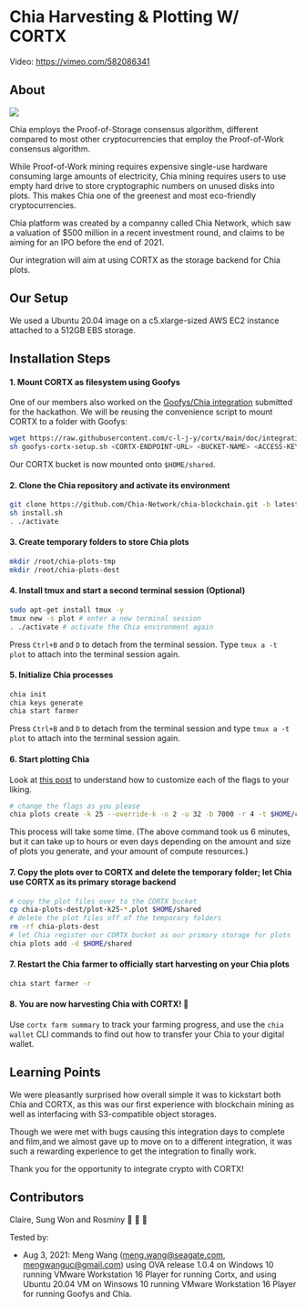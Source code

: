 # Chia Harvesting & Plotting W/ CORTX

Video: https://vimeo.com/582086341

## About

![](chia-logo.png)

Chia employs the Proof-of-Storage consensus algorithm, different compared to most other cryptocurrencies that employ the Proof-of-Work consensus algorithm. 

While Proof-of-Work mining requires expensive single-use hardware consuming large amounts of electricity, Chia mining requires users to use empty hard drive to store cryptographic numbers on unused disks into plots. This makes Chia one of the greenest and most eco-friendly cryptocurrencies. 

Chia platform was created by a companny called Chia Network, which saw a valuation of $500 million in a recent investment round, and claims to be aiming for an IPO before the end of 2021.

Our integration will aim at using CORTX as the storage backend for Chia plots.

## Our Setup

We used a Ubuntu 20.04 image on a c5.xlarge-sized AWS EC2 instance attached to a 512GB EBS storage.

## Installation Steps

#### 1. Mount CORTX as filesystem using Goofys

One of our members also worked on the [Goofys/Chia integration](https://github.com/Seagate/cortx/pull/1140) submitted for the hackathon. We will be reusing the convenience script to mount CORTX to a folder with Goofys:

```sh
wget https://raw.githubusercontent.com/c-l-j-y/cortx/main/doc/integrations/goofys/goofys-cortx-setup.sh
sh goofys-cortx-setup.sh <CORTX-ENDPOINT-URL> <BUCKET-NAME> <ACCESS-KEY-ID> <SECRET-ACCESS-KEY>
```

Our CORTX bucket is now mounted onto `$HOME/shared`.

#### 2. Clone the Chia repository and activate its environment

```sh
git clone https://github.com/Chia-Network/chia-blockchain.git -b latest --recurse-submodules
sh install.sh
. ./activate
```

#### 3. Create temporary folders to store Chia plots

```sh
mkdir /root/chia-plots-tmp
mkdir /root/chia-plots-dest
```

#### 4. Install tmux and start a second terminal session (Optional)

```sh
sudo apt-get install tmux -y
tmux new -s plot # enter a new terminal session
. ./activate # activate the Chia environment again
```

Press `Ctrl+B` and `D` to detach from the terminal session. Type `tmux a -t plot` to attach into the terminal session again.

#### 5. Initialize Chia processes

```sh
chia init
chia keys generate
chia start farmer
```

Press `Ctrl+B` and `D` to detach from the terminal session and type `tmux a -t plot` to attach into the terminal session again.

#### 6. Start plotting Chia

Look at [this post](https://chiaforum.com/t/what-syntax-of-create-plots-to-make-parallel-plotting-and-staggering-in-cli/5076) to understand how to customize each of the flags to your liking.

```sh
# change the flags as you please
chia plots create -k 25 --override-k -n 2 -u 32 -b 7000 -r 4 -t $HOME/chia-plots-tmp -d $HOME/chia-plots-dest
```

This process will take some time. (The above command took us 6 minutes, but it can take up to hours or even days depending on the amount and size of plots you generate, and your amount of compute resources.)


#### 7. Copy the plots over to CORTX and delete the temporary folder; let Chia use CORTX as its primary storage backend

```sh
# copy the plot files over to the CORTX bucket
cp chia-plots-dest/plot-k25-*.plot $HOME/shared
# delete the plot files off of the temporary folders
rm -rf chia-plots-dest
# let Chia register our CORTX bucket as our primary storage for plots
chia plots add -d $HOME/shared
```

#### 7. Restart the Chia farmer to officially start harvesting on your Chia plots

```sh
chia start farmer -r
```

#### 8. You are now harvesting Chia with CORTX! :tada:

Use `cortx farm summary` to track your farming progress, and use the `chia wallet` CLI commands to find out how to transfer your Chia to your digital wallet.

## Learning Points

We were pleasantly surprised how overall simple it was to kickstart both Chia and CORTX, as this was our first experience with blockchain mining as well as interfacing with S3-compatible object storages.

Though we were met with bugs causing this integration days to complete and film,and we almost gave up to move on to a different integration, it was such a rewarding experience to get the integration to finally work.

Thank you for the opportunity to integrate crypto with CORTX!

## Contributors

Claire, Sung Won and Rosminy :tada: :tada: :tada:

Tested by:

- Aug 3, 2021: Meng Wang (meng.wang@seagate.com, mengwanguc@gmail.com) using OVA release 1.0.4 on Windows 10 running VMware Workstation 16 Player for running Cortx, and using Ubuntu 20.04 VM on Winsows 10 running VMware Workstation 16 Player for running Goofys and Chia.
